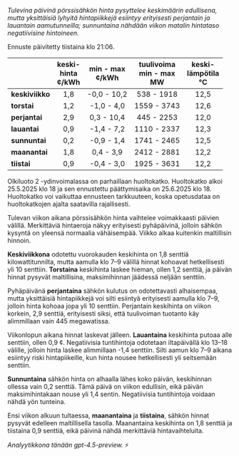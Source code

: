*Tulevina päivinä pörssisähkön hinta pysyttelee keskimäärin edullisena, mutta yksittäisiä lyhyitä hintapiikkejä esiintyy erityisesti perjantain ja lauantain aamutunneilla; sunnuntaina nähdään viikon matalin hintataso negatiivisine hintoineen.*

Ennuste päivitetty tiistaina klo 21:06.

|          | keski-<br>hinta<br>¢/kWh | min - max<br>¢/kWh | tuulivoima<br>min - max<br>MW | keski-<br>lämpötila<br>°C |
|:-------------|:----------------:|:----------------:|:-------------:|:-------------:|
| **keskiviikko** | 1,8 | -0,0 - 10,2 | 538 - 1918 | 12,5 |
| **torstai** | 1,2 | -1,0 - 4,0 | 1559 - 3743 | 12,6 |
| **perjantai** | 2,9 | 0,3 - 10,4 | 445 - 2253 | 12,0 |
| **lauantai** | 0,9 | -1,4 - 7,2 | 1110 - 2337 | 12,3 |
| **sunnuntai** | 0,2 | -0,9 - 1,4 | 1741 - 2465 | 12,5 |
| **maanantai** | 1,8 | 0,4 - 3,9 | 2412 - 2881 | 12,2 |
| **tiistai** | 0,9 | -0,4 - 3,0 | 1925 - 3631 | 12,2 |

Olkiluoto 2 -ydinvoimalassa on parhaillaan huoltokatko. Huoltokatko alkoi 25.5.2025 klo 18 ja sen ennustettu päättymisaika on 25.6.2025 klo 18. Huoltokatko voi vaikuttaa ennusteen tarkkuuteen, koska opetusdataa on huoltokatkojen ajalta saatavilla rajallisesti.

Tulevan viikon aikana pörssisähkön hinta vaihtelee voimakkaasti päivien välillä. Merkittäviä hintaeroja näkyy erityisesti pyhäpäivinä, jolloin sähkön kysyntä on yleensä normaalia vähäisempää. Viikko alkaa kuitenkin maltillisin hinnoin.

**Keskiviikkona** odotettu vuorokauden keskihinta on 1,8 senttiä kilowattitunnilta, mutta aamulla klo 7–9 välillä hinnat kohoavat hetkellisesti yli 10 senttiin. **Torstaina** keskihinta laskee hieman, ollen 1,2 senttiä, ja päivän hinnat pysyvät maltillisina, maksimihinnan jäädessä neljään senttiin.

Pyhäpäivänä **perjantaina** sähkön kulutus on odotettavasti alhaisempaa, mutta yksittäisiä hintapiikkejä voi silti esiintyä erityisesti aamulla klo 7–9, jolloin hinta kohoaa jopa yli 10 senttiin. Perjantain keskihinta on viikon korkein, 2,9 senttiä, erityisesti siksi, että tuulivoiman tuotanto käy alimmillaan vain 445 megawatissa.

Viikonlopun aikana hinnat laskevat jälleen. **Lauantaina** keskihinta putoaa alle senttiin, ollen 0,9 ¢. Negatiivisia tuntihintoja odotetaan iltapäivällä klo 13–18 välille, jolloin hinta laskee alimmillaan -1,4 senttiin. Silti aamun klo 7–9 aikana esiintyy riski hintapiikeille, kun hinta nousee hetkellisesti yli seitsemään senttiin.

**Sunnuntaina** sähkön hinta on alhaalla lähes koko päivän, keskihinnan ollessa vain 0,2 senttiä. Tämä päivä on viikon edullisin, eikä päivän maksimihintakaan nouse yli 1,4 sentin. Negatiivisia tuntihintoja voidaan nähdä yön tunteina.

Ensi viikon alkuun tultaessa, **maanantaina** ja **tiistaina**, sähkön hinnat pysyvät edelleen maltillisella tasolla. Maanantaina keskihinta on 1,8 senttiä ja tiistaina 0,9 senttiä, eikä päivinä nähdä merkittäviä hintavaihteluita.

*Analyytikkona tänään gpt-4.5-preview.* ⚡

